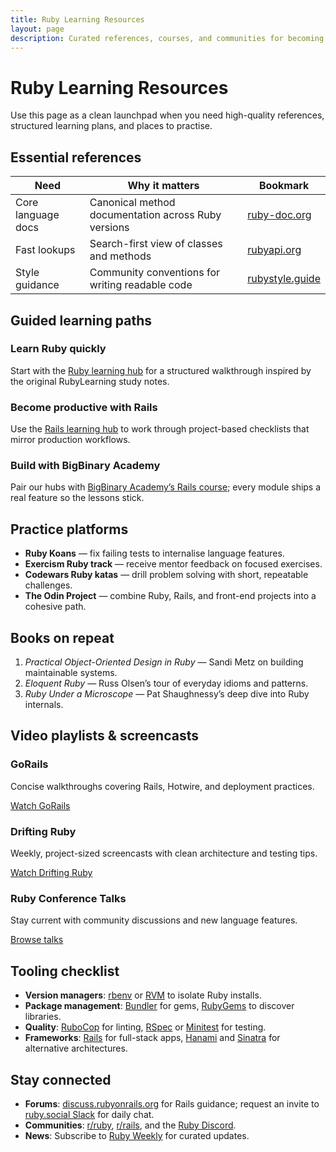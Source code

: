 ```yaml
---
title: Ruby Learning Resources
layout: page
description: Curated references, courses, and communities for becoming confident with Ruby and Ruby on Rails.
---
```


# Ruby Learning Resources

Use this page as a clean launchpad when you need high-quality references, structured learning plans, and places to practise.

## Essential references

<table class="resource-table">
  <thead>
    <tr>
      <th>Need</th>
      <th>Why it matters</th>
      <th>Bookmark</th>
    </tr>
  </thead>
  <tbody>
    <tr>
      <td>Core language docs</td>
      <td>Canonical method documentation across Ruby versions</td>
      <td><a href="https://ruby-doc.org/" target="_blank" rel="noopener">ruby-doc.org</a></td>
    </tr>
    <tr>
      <td>Fast lookups</td>
      <td>Search-first view of classes and methods</td>
      <td><a href="https://rubyapi.org/" target="_blank" rel="noopener">rubyapi.org</a></td>
    </tr>
    <tr>
      <td>Style guidance</td>
      <td>Community conventions for writing readable code</td>
      <td><a href="https://rubystyle.guide/" target="_blank" rel="noopener">rubystyle.guide</a></td>
    </tr>
  </tbody>
</table>

## Guided learning paths

<div class="resource-grid">
  <div class="resource-card">
    <h3>Learn Ruby quickly</h3>
    <p>Start with the <a href="/ruby/">Ruby learning hub</a> for a structured walkthrough inspired by the original RubyLearning study notes.</p>
  </div>
  <div class="resource-card">
    <h3>Become productive with Rails</h3>
    <p>Use the <a href="/rails/">Rails learning hub</a> to work through project-based checklists that mirror production workflows.</p>
  </div>
  <div class="resource-card">
    <h3>Build with BigBinary Academy</h3>
    <p>Pair our hubs with <a href="https://courses.bigbinaryacademy.com/learn-rubyonrails/" target="_blank" rel="noopener">BigBinary Academy&rsquo;s Rails course</a>; every module ships a real feature so the lessons stick.</p>
  </div>
</div>

## Practice platforms

<ul class="resource-list">
  <li><strong>Ruby Koans</strong> &mdash; fix failing tests to internalise language features.</li>
  <li><strong>Exercism Ruby track</strong> &mdash; receive mentor feedback on focused exercises.</li>
  <li><strong>Codewars Ruby katas</strong> &mdash; drill problem solving with short, repeatable challenges.</li>
  <li><strong>The Odin Project</strong> &mdash; combine Ruby, Rails, and front-end projects into a cohesive path.</li>
</ul>

## Books on repeat

<ol>
  <li><em>Practical Object-Oriented Design in Ruby</em> &mdash; Sandi Metz on building maintainable systems.</li>
  <li><em>Eloquent Ruby</em> &mdash; Russ Olsen&rsquo;s tour of everyday idioms and patterns.</li>
  <li><em>Ruby Under a Microscope</em> &mdash; Pat Shaughnessy&rsquo;s deep dive into Ruby internals.</li>
</ol>

## Video playlists & screencasts

<div class="resource-grid">
  <div class="resource-card">
    <h3>GoRails</h3>
    <p>Concise walkthroughs covering Rails, Hotwire, and deployment practices.</p>
    <p><a href="https://www.youtube.com/c/GorailsTV" target="_blank" rel="noopener">Watch GoRails</a></p>
  </div>
  <div class="resource-card">
    <h3>Drifting Ruby</h3>
    <p>Weekly, project-sized screencasts with clean architecture and testing tips.</p>
    <p><a href="https://www.youtube.com/c/DriftingRuby" target="_blank" rel="noopener">Watch Drifting Ruby</a></p>
  </div>
  <div class="resource-card">
    <h3>Ruby Conference Talks</h3>
    <p>Stay current with community discussions and new language features.</p>
    <p><a href="https://www.youtube.com/c/RubyConferences" target="_blank" rel="noopener">Browse talks</a></p>
  </div>
</div>

## Tooling checklist

<ul class="resource-list">
  <li><strong>Version managers</strong>: <a href="https://github.com/rbenv/rbenv" target="_blank" rel="noopener">rbenv</a> or <a href="https://rvm.io/" target="_blank" rel="noopener">RVM</a> to isolate Ruby installs.</li>
  <li><strong>Package management</strong>: <a href="https://bundler.io/" target="_blank" rel="noopener">Bundler</a> for gems, <a href="https://rubygems.org/" target="_blank" rel="noopener">RubyGems</a> to discover libraries.</li>
  <li><strong>Quality</strong>: <a href="https://github.com/rubocop/rubocop" target="_blank" rel="noopener">RuboCop</a> for linting, <a href="https://rspec.info/" target="_blank" rel="noopener">RSpec</a> or <a href="https://github.com/minitest/minitest" target="_blank" rel="noopener">Minitest</a> for testing.</li>
  <li><strong>Frameworks</strong>: <a href="https://rubyonrails.org/" target="_blank" rel="noopener">Rails</a> for full-stack apps, <a href="https://hanamirb.org/" target="_blank" rel="noopener">Hanami</a> and <a href="http://sinatrarb.com/" target="_blank" rel="noopener">Sinatra</a> for alternative architectures.</li>
</ul>

## Stay connected

<ul class="resource-list">
  <li><strong>Forums</strong>: <a href="https://discuss.rubyonrails.org/" target="_blank" rel="noopener">discuss.rubyonrails.org</a> for Rails guidance; request an invite to <a href="https://slack.ruby.social/" target="_blank" rel="noopener">ruby.social Slack</a> for daily chat.</li>
  <li><strong>Communities</strong>: <a href="https://www.reddit.com/r/ruby/" target="_blank" rel="noopener">r/ruby</a>, <a href="https://www.reddit.com/r/rails/" target="_blank" rel="noopener">r/rails</a>, and the <a href="https://discord.gg/ruby-lang" target="_blank" rel="noopener">Ruby Discord</a>.</li>
  <li><strong>News</strong>: Subscribe to <a href="https://rubyweekly.com/" target="_blank" rel="noopener">Ruby Weekly</a> for curated updates.</li>
</ul>
